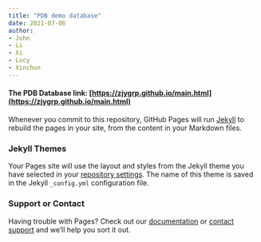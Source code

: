 ```yaml
---
title: "PDB demo database"
date: 2021-07-06
author: 
- John
- Li
- Xi
- Lucy
- Xinchun
---
```


#### The PDB Database link: [https://zjygrp.github.io/main.html](https://zjygrp.github.io/main.html)

Whenever you commit to this repository, GitHub Pages will run [Jekyll](https://jekyllrb.com/) to rebuild the pages in your site, from the content in your Markdown files.


### Jekyll Themes

Your Pages site will use the layout and styles from the Jekyll theme you have selected in your [repository settings](https://github.com/ZJYgrp/ZJYgrp.github.io/settings/pages). The name of this theme is saved in the Jekyll `_config.yml` configuration file.

### Support or Contact

Having trouble with Pages? Check out our [documentation](https://docs.github.com/categories/github-pages-basics/) or [contact support](https://support.github.com/contact) and we’ll help you sort it out.
